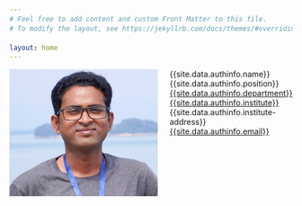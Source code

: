 ```yaml
---
# Feel free to add content and custom Front Matter to this file.
# To modify the layout, see https://jekyllrb.com/docs/themes/#overriding-theme-defaults

layout: home
---
```

<div class="columns">
<div class="column-left">
	<img src="/assets/home.jpg">
</div>
<div class="column-right"> 
	{{site.data.authinfo.name}}<br>
	{{site.data.authinfo.position}}<br>
	<a href="{{site.data.authinfo. department-website}}">{{site.data.authinfo.department}}</a><br>
	<a href="{{site.data.authinfo. institute-website}}">{{site.data.authinfo.institute}}</a><br>
	{{site.data.authinfo.institute-address}}<br>
	<a href = "mailto: {{site.data.authinfo.email}}">{{site.data.authinfo.email}}</a>
</div>
</div>
